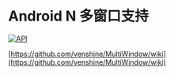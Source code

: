 # Android N 多窗口支持

[![API](https://img.shields.io/badge/API-24%2B-brightgreen.svg?style=flat)](https://android-arsenal.com/api?level=24)

[https://github.com/venshine/MultiWindow/wiki](https://github.com/venshine/MultiWindow/wiki)
